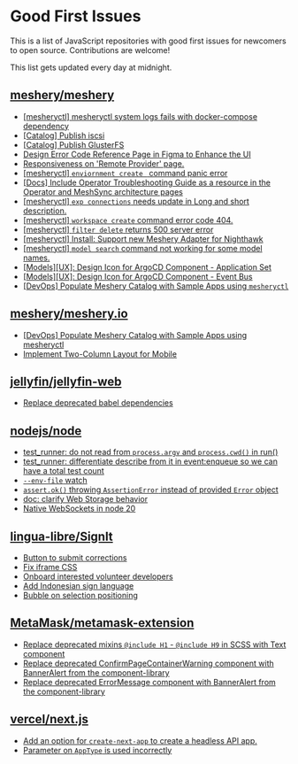 # Good First Issues

This is a list of JavaScript repositories with good first issues for newcomers to open source. Contributions are welcome!

This list gets updated every day at midnight.

## [meshery/meshery](https://github.com/meshery/meshery)

- [[mesheryctl] mesheryctl system logs fails with docker-compose dependency](https://github.com/meshery/meshery/issues/10777)
- [[Catalog] Publish iscsi](https://github.com/meshery/meshery/issues/9287)
- [[Catalog] Publish GlusterFS](https://github.com/meshery/meshery/issues/9286)
- [Design Error Code Reference Page in Figma to Enhance the UI ](https://github.com/meshery/meshery/issues/8995)
- [Responsiveness on 'Remote Provider' page.](https://github.com/meshery/meshery/issues/10743)
- [[mesheryctl] `enviornment create ` command panic error](https://github.com/meshery/meshery/issues/11314)
- [[Docs] Include Operator Troubleshooting Guide as a resource in the Operator and MeshSync architecture pages](https://github.com/meshery/meshery/issues/11430)
- [[mesheryctl] `exp connections` needs update in Long and short description.](https://github.com/meshery/meshery/issues/11311)
- [[mesheryctl] `workspace create` command error code 404.](https://github.com/meshery/meshery/issues/11312)
- [[mesheryctl] `filter delete` returns 500 server error](https://github.com/meshery/meshery/issues/11318)
- [[mesheryctl] Install: Support new Meshery Adapter for Nighthawk](https://github.com/meshery/meshery/issues/10371)
- [[mesheryctl] `model search` command not working for some model names.](https://github.com/meshery/meshery/issues/11319)
- [[Models][UX]: Design Icon for ArgoCD Component - Application Set](https://github.com/meshery/meshery/issues/10292)
- [[Models][UX]: Design Icon for ArgoCD Component - Event Bus](https://github.com/meshery/meshery/issues/10297)
- [[DevOps] Populate Meshery Catalog with Sample Apps using `mesheryctl`](https://github.com/meshery/meshery/issues/10458)

## [meshery/meshery.io](https://github.com/meshery/meshery.io)

- [[DevOps] Populate Meshery Catalog with Sample Apps using mesheryctl](https://github.com/meshery/meshery.io/issues/1650)
- [Implement Two-Column Layout for Mobile](https://github.com/meshery/meshery.io/issues/1827)

## [jellyfin/jellyfin-web](https://github.com/jellyfin/jellyfin-web)

- [Replace deprecated babel dependencies](https://github.com/jellyfin/jellyfin-web/issues/5794)

## [nodejs/node](https://github.com/nodejs/node)

- [test_runner: do not read from `process.argv` and `process.cwd()` in run()](https://github.com/nodejs/node/issues/53867)
- [test_runner: differentiate describe from it in event:enqueue so we can have a total test count](https://github.com/nodejs/node/issues/51235)
- [`--env-file` watch](https://github.com/nodejs/node/issues/54001)
- [`assert.ok()` throwing `AssertionError` instead of provided `Error` object](https://github.com/nodejs/node/issues/50780)
- [doc: clarify Web Storage behavior](https://github.com/nodejs/node/issues/53871)
- [Native WebSockets in node 20](https://github.com/nodejs/node/issues/53684)

## [lingua-libre/SignIt](https://github.com/lingua-libre/SignIt)

- [Button to submit corrections](https://github.com/lingua-libre/SignIt/issues/13)
- [Fix iframe CSS](https://github.com/lingua-libre/SignIt/issues/110)
- [Onboard interested volunteer developers](https://github.com/lingua-libre/SignIt/issues/103)
- [Add Indonesian sign language](https://github.com/lingua-libre/SignIt/issues/104)
- [Bubble on selection positioning](https://github.com/lingua-libre/SignIt/issues/33)

## [MetaMask/metamask-extension](https://github.com/MetaMask/metamask-extension)

- [Replace deprecated mixins `@include H1` - `@include H9` in SCSS with Text component](https://github.com/MetaMask/metamask-extension/issues/20496)
- [Replace deprecated ConfirmPageContainerWarning component with BannerAlert from the component-library](https://github.com/MetaMask/metamask-extension/issues/20466)
- [Replace deprecated ErrorMessage component with BannerAlert from the component-library](https://github.com/MetaMask/metamask-extension/issues/20394)

## [vercel/next.js](https://github.com/vercel/next.js)

- [Add an option for `create-next-app` to create a headless API app.](https://github.com/vercel/next.js/issues/68118)
- [Parameter on `AppType` is used incorrectly](https://github.com/vercel/next.js/issues/42846)

